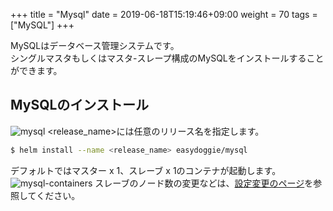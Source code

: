 +++
title = "Mysql"
date =  2019-06-18T15:19:46+09:00
weight = 70
tags = ["MySQL"]
+++

MySQLはデータベース管理システムです。  
シングルマスタもしくはマスタ-スレープ構成のMySQLをインストールすることができます。

## MySQLのインストール
![mysql](../../img/mysql.png)
\<release_name\>には任意のリリース名を指定します。
```sh
$ helm install --name <release_name> easydoggie/mysql
```
デフォルトではマスター x 1、スレーブ x 1のコンテナが起動します。
![mysql-containers](../../img/mysql-containers.png)
スレーブのノード数の変更などは、[設定変更のページ](../config/mysql)を参照してください。